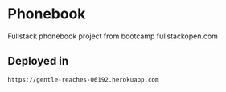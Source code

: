 <h1>Phonebook</h1>
<p>Fullstack phonebook project from bootcamp fullstackopen.com</p>

## Deployed in
```
https://gentle-reaches-06192.herokuapp.com
```
